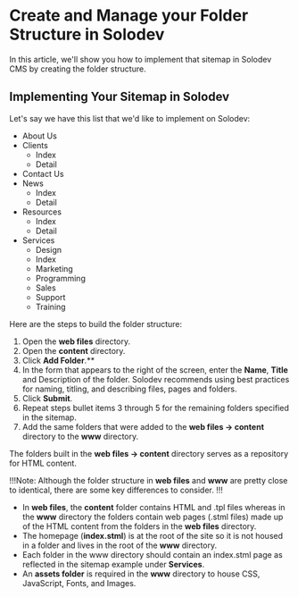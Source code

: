 # Create and Manage your Folder Structure in Solodev

In this article, we'll show you how to implement that sitemap in Solodev CMS by creating the folder structure.

## Implementing Your Sitemap in Solodev

Let's say we have this list that we'd like to implement on Solodev:

 - About Us
 - Clients
	-	Index
	- Detail
 - Contact Us
 - News
	- Index
	- Detail
 - Resources
	- Index
	- Detail	
 - Services
	- Design
	- Index
	- Marketing
	- Programming
	- Sales
	- Support
	- Training

Here are the steps to build the folder structure:

1. Open the **web files** directory.
2. Open the **content** directory.
3. Click **Add Folder**.**
4. In the form that appears to the right of the screen, enter the **Name**, **Title** and Description of the folder. Solodev recommends using best practices for naming, titling, and describing files, pages and folders.
5. Click **Submit**.
6. Repeat steps bullet items 3 through 5 for the remaining folders specified in the sitemap.
7. Add the same folders that were added to the **web files -> content** directory to the **www** directory.

The folders built in the **web files -> content** directory serves as a repository for HTML content.

!!!Note: 
Although the folder structure in **web files** and **www** are pretty close to identical, there are some key differences to consider.
!!!
 
* In **web files**, the **content** folder contains HTML and .tpl files whereas in the **www** directory the folders contain web pages (.stml files) made up of the HTML content from the folders in the **web files** directory.
* The homepage (**index.stml**) is at the root of the site so it is not housed in a folder and lives in the root of the **www** directory.
* Each folder in the www directory should contain an index.stml page as reflected in the sitemap example under **Services**.  
* An **assets folder** is required in the **www** directory to house CSS, JavaScript, Fonts, and Images.